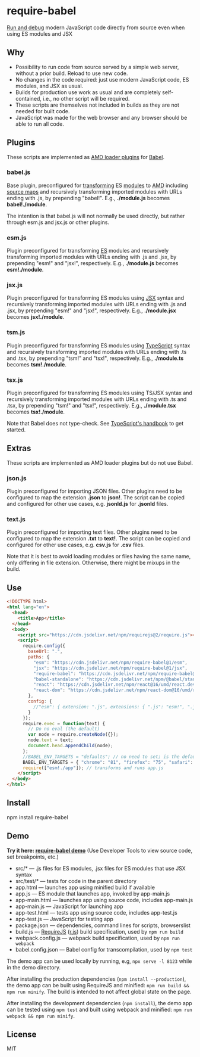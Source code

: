 # require-babel

[Run and debug](https://erikis.github.io/require-babel/) modern JavaScript code directly from source even when using ES modules and JSX

## Why

* Possibility to run code from source served by a simple web server, without a prior build. Reload to use new code.
* No changes in the code required: just use modern JavaScript code, ES modules, and JSX as usual.
* Builds for production use work as usual and are completely self-contained, i.e., no other script will be required.
* These scripts are themselves not included in builds as they are not needed for built code.
* JavaScript was made for the web browser and any browser should be able to run all code.

## Plugins

These scripts are implemented as [AMD loader plugins](https://requirejs.org/docs/api.html#plugins) for [Babel](https://babeljs.io/).

### babel.js

Base plugin, preconfigured for [transforming](https://babeljs.io/docs/en/babel-standalone) ES [modules](https://babeljs.io/docs/en/babel-plugin-transform-modules-amd) to [AMD](https://en.wikipedia.org/wiki/Asynchronous_module_definition) including [source maps](https://developer.mozilla.org/en-US/docs/Tools/Debugger/How_to/Use_a_source_map) and recursively transforming imported modules with URLs ending with .js, by prepending "babel!". E.g., **./module.js** becomes **babel!./module**.

The intention is that babel.js will not normally be used directly, but rather through esm.js and jsx.js or other plugins.

### esm.js

Plugin preconfigured for transforming [ES](https://en.wikipedia.org/wiki/ECMAScript) modules and recursively transforming imported modules with URLs ending with .js and .jsx, by prepending "esm!" and "jsx!", respectively. E.g., **./module.js** becomes **esm!./module**.

### jsx.js

Plugin preconfigured for transforming ES modules using [JSX](https://en.wikipedia.org/wiki/React_(web_framework)#JSX) syntax and recursively transforming imported modules with URLs ending with .js and .jsx, by prepending "esm!" and "jsx!", respectively. E.g., **./module.jsx** becomes **jsx!./module**.

### tsm.js

Plugin preconfigured for transforming ES modules using [TypeScript](https://en.wikipedia.org/wiki/TypeScript) syntax and recursively transforming imported modules with URLs ending with .ts and .tsx, by prepending "tsm!" and "tsx!", respectively. E.g., **./module.ts** becomes **tsm!./module**.

### tsx.js

Plugin preconfigured for transforming ES modules using TS/JSX syntax and recursively transforming imported modules with URLs ending with .ts and .tsx, by prepending "tsm!" and "tsx!", respectively. E.g., **./module.tsx** becomes **tsx!./module**.

Note that Babel does not type-check. See [TypeScript's handbook](https://www.typescriptlang.org/docs/handbook/typescript-tooling-in-5-minutes.html) to get started.

## Extras

These scripts are implemented as AMD loader plugins but do not use Babel.

### json.js

Plugin preconfigured for importing JSON files. Other plugins need to be configured to map the extension **.json** to **json!**. The script can be copied and configured for other use cases, e.g. **jsonld.js** for **.jsonld** files.

### text.js

Plugin preconfigured for importing text files. Other plugins need to be configured to map the extension **.txt** to **text!**. The script can be copied and configured for other use cases, e.g. **csv.js** for **.csv** files.

Note that it is best to avoid loading modules or files having the same name, only differing in file extension. Otherwise, there might be mixups in the build.

## Use

```html
<!DOCTYPE html>
<html lang="en">
  <head>
    <title>App</title>
  </head>
  <body>
    <script src="https://cdn.jsdelivr.net/npm/requirejs@2/require.js"></script>
    <script>
      require.config({
        baseUrl: ".",
        paths: {
          "esm": "https://cdn.jsdelivr.net/npm/require-babel@1/esm",
          "jsx": "https://cdn.jsdelivr.net/npm/require-babel@1/jsx",
          "require-babel": "https://cdn.jsdelivr.net/npm/require-babel@1/babel",
          "babel-standalone": "https://cdn.jsdelivr.net/npm/@babel/standalone@7/babel",
          "react": "https://cdn.jsdelivr.net/npm/react@16/umd/react.development",
          "react-dom": "https://cdn.jsdelivr.net/npm/react-dom@16/umd/react-dom.development"
        },
        config: {
          //"esm": { extension: ".js", extensions: { ".js": "esm!", ".jsx": "jsx!" } }
        }
      });
      require.exec = function(text) {
        // Do no eval (the default)
        var node = require.createNode({});
        node.text = text;
        document.head.appendChild(node);
      };
      //BABEL_ENV_TARGETS = "defaults"; // no need to set; is the default
      BABEL_ENV_TARGETS = { "chrome": "81", "firefox": "75", "safari": "13" };
      require(["esm!./app"]); // transforms and runs app.js
    </script>
  </body>
</html>
```

## Install

npm install require-babel

## Demo

**Try it here: [require-babel demo](https://erikis.github.io/require-babel/)** (Use Developer Tools to view source code, set breakpoints, etc.)

* src/\* — .js files for ES modules, .jsx files for ES modules that use JSX syntax
* src/test/\* — tests for code in the parent directory
* app.html — launches app using minified build if available
* app.js — ES module that launches app, invoked by app-main.js
* app-main.html — launches app using source code, includes app-main.js
* app-main.js — JavaScript for launching app
* app-test.html — tests app using source code, includes app-test.js
* app-test.js — JavaScript for testing app
* package.json — dependencies, command lines for scripts, browserslist
* build.js — [RequireJS](https://github.com/requirejs/requirejs) ([r.js](https://github.com/requirejs/r.js)) build specification, used by `npm run build`
* webpack.config.js — webpack build specification, used by `npm run webpack`
* babel.config.json — Babel config for transcompilation, used by `npm test`

The demo app can be used locally by running, e.g, `npx serve -l 8123` while in the demo directory.

After installing the production dependencies (`npm install --production`), the demo app can be built using RequireJS and minified: `npm run build && npm run minify`. The build is intended to not affect global state on the page.

After installing the development dependencies (`npm install`), the demo app can be tested using `npm test` and built using webpack and minified: `npm run webpack && npm run minify`.

## License

MIT

